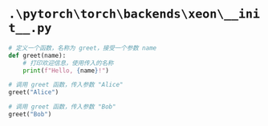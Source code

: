 # `.\pytorch\torch\backends\xeon\__init__.py`

```py
# 定义一个函数，名称为 greet，接受一个参数 name
def greet(name):
    # 打印欢迎信息，使用传入的名称
    print(f"Hello, {name}!")

# 调用 greet 函数，传入参数 "Alice"
greet("Alice")

# 调用 greet 函数，传入参数 "Bob"
greet("Bob")
```